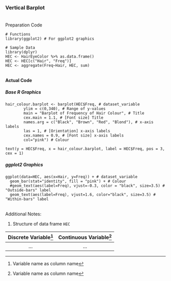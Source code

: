 ### Vertical Barplot</br></br>
Preparation Code
```
# Functions
library(ggplot2) # For ggplot2 graphics

# Sample Data
library(dplyr)
HEC <- HairEyeColor %>% as.data.frame()
HEC <- HEC[c("Hair", "Freq")]
HEC <- aggregate(Freq~Hair, HEC, sum)
```
</br>**Actual Code**
##### Base R Graphics
```
hair_colour.barplot <- barplot(HEC$Freq, # dataset_variable
        ylim = c(0,340), # Range of y-values
        main = "Barplot of Frequency of Hair Colour", # Title
        cex.main = 1.1, # [Font size] Title
        names.arg = c("Black", "Brown", "Red", "Blond"), # x-axis labels
        las = 1, # [Orientation] x-axis labels
        cex.names = 0.9, # [Font size] x-axis labels
        col="pink") # Colour

text(y = HEC$Freq, x = hair_colour.barplot, label = HEC$Freq, pos = 3, cex = 1)
```
##### ggplot2 Graphics
```
ggplot(data=HEC, aes(x=Hair, y=Freq)) + # dataset_variable
  geom_bar(stat="identity", fill = "pink") + # Colour
  #geom_text(aes(label=Freq), vjust=-0.3, color = "black", size=3.5) # "Outside-bars" label
  geom_text(aes(label=Freq), vjust=1.6, color="black", size=3.5) # "Within-bars" label
```
</br>Additional Notes:
1. Structure of data frame `HEC`

| Discrete Variable[^1] | Continuous Variable[^1] |
| :---: | :---: |
| ... | ... |

[^1]: Variable name as column name
